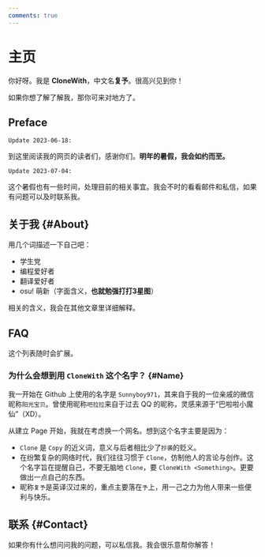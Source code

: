 ```yaml
---
comments: true
---
```


# 主页

你好呀。我是 **CloneWith**，中文名**复予**。很高兴见到你！

如果你想了解了解我，那你可来对地方了。

## Preface

`Update 2023-06-18:`

到这里阅读我的网页的读者们，感谢你们。**明年的暑假，我会如约而至。**

`Update 2023-07-04:`

这个暑假也有一些时间，处理目前的相关事宜。我会不时的看看邮件和私信，如果有问题可以及时联系我。

## 关于我 {#About}

用几个词描述一下自己吧：

- 学生党
- 编程爱好者
- 翻译爱好者
- osu! 萌新（字面含义，**也就勉强打打3星图**）

相关的含义，我会在其他文章里详细解释。

## FAQ

这个列表随时会扩展。

### 为什么会想到用 `CloneWith` 这个名字？ {#Name}

我一开始在 Github 上使用的名字是 `Sunnyboy971`，其来自于我的一位亲戚的微信昵称`阳光宝贝`。曾使用昵称`吧拉拉`来自于过去 QQ 的昵称，灵感来源于“巴啦啦小魔仙”（XD）。

从建立 Page 开始，我就在考虑换一个网名。想到这个名字主要是因为：

- `Clone` 是 `Copy` 的近义词，意义与后者相比少了`抄袭`的贬义。
- 在纷繁复杂的网络时代，我们往往习惯于 `Clone`，仿制他人的言论与创作。这个名字旨在提醒自己，不要无脑地 `Clone`，要 `CloneWith <Something>`。更要做出一点自己的东西。
- 昵称`复予`是英译汉过来的，重点主要落在`予`上，用一己之力为他人带来一些便利与快乐。

## 联系 {#Contact}

如果你有什么想问问我的问题，可以私信我。我会很乐意帮你解答！
